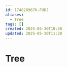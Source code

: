 ```yaml
---
id: 1748289676-FUDJ
aliases:
  - Tree
tags: []
created: 2025-05-30T10:58
updated: 2025-05-30T11:28
---
```


# Tree
